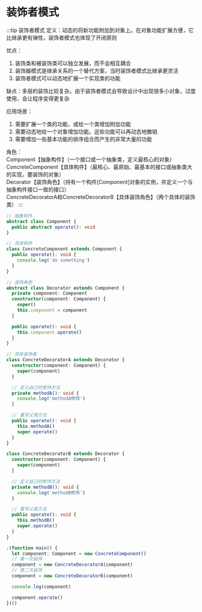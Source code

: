 # 装饰者模式
:::tip 装饰者模式
定义：动态的将新功能附加到对象上。在对象功能扩展方便，它比继承更有弹性，装饰者模式也体现了开闭原则

优点：<br>
1. 装饰类和被装饰类可以独立发展，而不会相互耦合<br>
2. 装饰器模式是继承关系的一个替代方案，当时装饰者模式比继承更灵活<br>
3. 装饰者模式可以动态地扩展一个实现类的功能

缺点：多层的装饰比较复杂。由于装饰者模式会导致设计中出现很多小对象，过度使用，会让程序变得更复杂

应用场景：<br>
1. 需要扩展一个类的功能，或给一个类增加附加功能<br>
2. 需要动态地给一个对象增加功能。这些功能可以再动态地撤销<br>
3. 需要增加一些基本功能的排序组合而产生的非常大量的功能

角色：<br>
      Component【抽象构件】（一个接口或一个抽象类，定义最核心的对象）<br>
      ConcreteComponent【具体构件】（最核心、最原始、最基本的接口或抽象类大的实现，要装饰的对象）<br>
      Decorator【装饰角色】（持有一个构件[Component]对象的实例，并定义一个与抽象构件接口一致的接口）<br>
      ConcreteDecoratorA和ConcreteDecoratorB【具体装饰角色】（两个具体的装饰类）
:::
```ts
// 抽象构件
abstract class Component {
  public abstract operate(): void
}

// 具体构件
class ConcreteComponent extends Component {
  public operate(): void {
    console.log('do something')
  }
}

// 装饰角色
abstract class Decorator extends Component {
  private component: Component
  constructor(component: Component) {
    super()
    this.component = component
  }

  public operate(): void {
    this.component.operate()
  }
}

// 具体装饰者
class ConcreteDecoratorA extends Decorator {
  constructor(component: Component) {
    super(component)
  }

  // 定义自己的修饰方法
  private methodA(): void {
    console.log('methodA修饰')
  }

  // 重写父类方法
  public operate(): void {
    this.methodA()
    super.operate()
  }
}

class ConcreteDecoratorB extends Decorator {
  constructor(component: Component) {
    super(component)
  }

  // 定义自己的修饰方法
  private methodB(): void {
    console.log('methodB修饰')
  }

  // 重写父类方法
  public operate(): void {
    this.methodB()
    super.operate()
  }
}

;(function main() {
  let component: Component = new ConcreteComponent()
  // 第一次装饰
  component = new ConcreteDecoratorA(component)
  // 第二次装饰
  component = new ConcreteDecoratorB(component)

  console.log(component)

  component.operate()
})()
```
